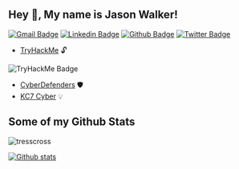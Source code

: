 ## Hey 👋, My name is Jason Walker!
[![Gmail Badge](https://img.shields.io/badge/-teznadzn@gmail.com-c14438?style=flat&logo=Gmail&logoColor=white&link=mailto:teznadzn@gmail.com)](mailto:teznadzn@gmail.com) 
[![Linkedin Badge](https://img.shields.io/badge/-jasonwalker777-0072b1?style=flat&logo=Linkedin&logoColor=white&link=https://www.linkedin.com/in/jasonwalker777/)](https://www.linkedin.com/in/jasonwalker777/) [![Github Badge](https://img.shields.io/badge/-teznadzn-grey?style=flat&logo=github&logoColor=white&link=https://github.com/teznadzn/)](https://www.github.com/teznadzn/) [![Twitter Badge](https://img.shields.io/badge/-tezna-00acee?style=flat&logo=twitter&logoColor=white&link=https://twitter.com/tezna/)](https://www.twitter.com/tezna/) 

- [TryHackMe](https://tryhackme.com/p/tezna) 🔓
  
![TryHackMe Badge](https://tryhackme-badges.s3.amazonaws.com/tezna.png)
- [CyberDefenders](https://cyberdefenders.org/p/teznadzn#/overview) 🛡️
- [KC7 Cyber](https://kc7cyber.com/profile/tezna) 💡

## Some of my Github Stats
<p align=left> <img src=https://komarev.com/ghpvc/?username=tresscross alt=tresscross /> </p>

[![Github stats](https://github-readme-stats.vercel.app/api?username=tresscross&show_icons=true&include_all_commits=true)](https://github.com/tresscross/github-readme-stats)

